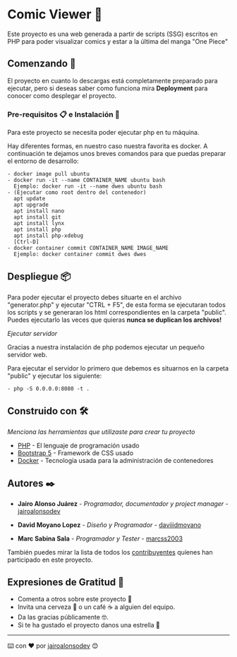 # Comic Viewer 📖

Este proyecto es una web generada a partir de scripts (SSG) escritos en PHP para poder visualizar comics y estar a la última del manga "One Piece"

## Comenzando 🚀

El proyecto en cuanto lo descargas está completamente preparado para ejecutar, pero si deseas saber como funciona mira **Deployment** para conocer como desplegar el proyecto.


### Pre-requisitos 📋 e Instalación 🔧

Para este proyecto se necesita poder ejecutar php en tu máquina.

Hay diferentes formas, en nuestro caso nuestra favorita es docker. A continuación te dejamos unos breves comandos para que puedas preparar el entorno de desarrollo: 



```
- docker image pull ubuntu
- docker run -it --name CONTAINER_NAME ubuntu bash
  Ejemplo: docker run -it --name dwes ubuntu bash
- (Ejecutar como root dentro del contenedor)
  apt update
  apt upgrade
  apt install nano
  apt install git
  apt install lynx
  apt install php
  apt install php-xdebug
  [Ctrl-D]
- docker container commit CONTAINER_NAME IMAGE_NAME
  Ejemplo: docker container commit dwes dwes
```

## Despliegue 📦

Para poder ejecutar el proyecto debes situarte en el archivo "generator.php" y ejecutar "CTRL + F5", de esta forma se ejecutaran todos los scripts y se generaran los html correspondientes en la carpeta "public". Puedes ejecutarlo las veces que quieras **nunca se duplican los archivos!**

*Ejecutar servidor*

Gracias a nuestra instalación de php podemos ejecutar un pequeño servidor web.

Para ejecutar el servidor lo primero que debemos es situarnos en la carpeta "public" y ejecutar los siguiente:

```
- php -S 0.0.0.0:8080 -t .
```

## Construido con 🛠️

_Menciona las herramientas que utilizaste para crear tu proyecto_

* [PHP](https://www.php.net/) - El lenguaje de programación usado
* [Bootstrap 5](https://getbootstrap.com/docs/5.0/getting-started/introduction/) - Framework de CSS usado
* [Docker](https://www.docker.com/) - Tecnología usada para la administración de contenedores

## Autores ✒️

* **Jairo Alonso Juárez** - *Programador, documentador y project manager* - [jairoalonsodev](https://github.com/jairoalonsodev)
* **David Moyano Lopez** - *Diseño y Programador* - [daviiidmoyano](https://github.com/daviiidmoyano)

* **Marc Sabina Sala** - *Programador y Tester* - [marcss2003](https://github.com/marcss2003)

También puedes mirar la lista de todos los [contribuyentes](https://github.com/jairoalonsodev/m07_UF1_practice/graphs/contributors) quíenes han participado en este proyecto. 

## Expresiones de Gratitud 🎁

* Comenta a otros sobre este proyecto 📢
* Invita una cerveza 🍺 o un café ☕ a alguien del equipo. 
* Da las gracias públicamente 🤓.
* Si te ha gustado el proyecto danos una estrella 🌟



---
⌨️ con ❤️ por [jairoalonsodev](https://github.com/jairoalonsodev) 😊

